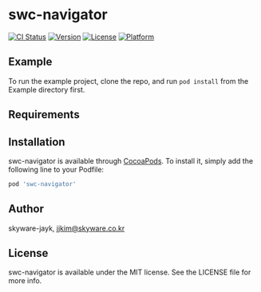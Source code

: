 # swc-navigator

[![CI Status](https://img.shields.io/travis/skyware-jayk/swc-navigator.svg?style=flat)](https://travis-ci.org/skyware-jayk/swc-navigator)
[![Version](https://img.shields.io/cocoapods/v/swc-navigator.svg?style=flat)](https://cocoapods.org/pods/swc-navigator)
[![License](https://img.shields.io/cocoapods/l/swc-navigator.svg?style=flat)](https://cocoapods.org/pods/swc-navigator)
[![Platform](https://img.shields.io/cocoapods/p/swc-navigator.svg?style=flat)](https://cocoapods.org/pods/swc-navigator)

## Example

To run the example project, clone the repo, and run `pod install` from the Example directory first.

## Requirements

## Installation

swc-navigator is available through [CocoaPods](https://cocoapods.org). To install
it, simply add the following line to your Podfile:

```ruby
pod 'swc-navigator'
```

## Author

skyware-jayk, jjkim@skyware.co.kr

## License

swc-navigator is available under the MIT license. See the LICENSE file for more info.
